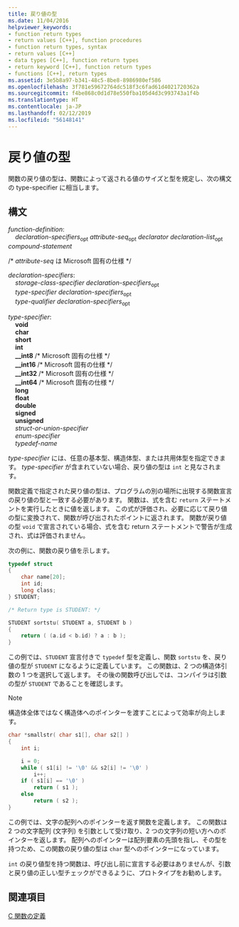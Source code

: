 ```yaml
---
title: 戻り値の型
ms.date: 11/04/2016
helpviewer_keywords:
- function return types
- return values [C++], function procedures
- function return types, syntax
- return values [C++]
- data types [C++], function return types
- return keyword [C++], function return types
- functions [C++], return types
ms.assetid: 3e5b8a97-b341-48c5-8be8-8986980ef586
ms.openlocfilehash: 3f781e59672764dc518f3c6fad61d4021720362a
ms.sourcegitcommit: f4be868c0d1d78e550fba105d4d3c993743a1f4b
ms.translationtype: HT
ms.contentlocale: ja-JP
ms.lasthandoff: 02/12/2019
ms.locfileid: "56148141"
---
```

# <a name="return-type"></a>戻り値の型

関数の戻り値の型は、関数によって返される値のサイズと型を規定し、次の構文の type-specifier に相当します。

## <a name="syntax"></a>構文

*function-definition*:<br/>
&nbsp;&nbsp;&nbsp;&nbsp;*declaration-specifiers*<sub>opt</sub> *attribute-seq*<sub>opt</sub> *declarator* *declaration-list*<sub>opt</sub> *compound-statement*

/\* *attribute-seq* は Microsoft 固有の仕様 \*/

*declaration-specifiers*:<br/>
&nbsp;&nbsp;&nbsp;&nbsp;*storage-class-specifier* *declaration-specifiers*<sub>opt</sub><br/>
&nbsp;&nbsp;&nbsp;&nbsp;*type-specifier* *declaration-specifiers*<sub>opt</sub><br/>
&nbsp;&nbsp;&nbsp;&nbsp;*type-qualifier* *declaration-specifiers*<sub>opt</sub>

*type-specifier*:<br/>
&nbsp;&nbsp;&nbsp;&nbsp;**void**<br/>
&nbsp;&nbsp;&nbsp;&nbsp;**char**<br/>
&nbsp;&nbsp;&nbsp;&nbsp;**short**<br/>
&nbsp;&nbsp;&nbsp;&nbsp;**int**<br/>
&nbsp;&nbsp;&nbsp;&nbsp;**__int8** /\* Microsoft 固有の仕様 \*/<br/>
&nbsp;&nbsp;&nbsp;&nbsp;**__int16** /\* Microsoft 固有の仕様 \*/<br/>
&nbsp;&nbsp;&nbsp;&nbsp;**__int32** /\* Microsoft 固有の仕様 \*/<br/>
&nbsp;&nbsp;&nbsp;&nbsp;**__int64** /\* Microsoft 固有の仕様 \*/<br/>
&nbsp;&nbsp;&nbsp;&nbsp;**long**<br/>
&nbsp;&nbsp;&nbsp;&nbsp;**float**<br/>
&nbsp;&nbsp;&nbsp;&nbsp;**double**<br/>
&nbsp;&nbsp;&nbsp;&nbsp;**signed**<br/>
&nbsp;&nbsp;&nbsp;&nbsp;**unsigned**<br/>
&nbsp;&nbsp;&nbsp;&nbsp;*struct-or-union-specifier*<br/>
&nbsp;&nbsp;&nbsp;&nbsp;*enum-specifier*<br/>
&nbsp;&nbsp;&nbsp;&nbsp;*typedef-name*

*type-specifier* には、任意の基本型、構造体型、または共用体型を指定できます。 *type-specifier* が含まれていない場合、戻り値の型は `int` と見なされます。

関数定義で指定された戻り値の型は、プログラムの別の場所に出現する関数宣言の戻り値の型と一致する必要があります。 関数は、式を含む `return` ステートメントを実行したときに値を返します。 この式が評価され、必要に応じて戻り値の型に変換されて、関数が呼び出されたポイントに返されます。 関数が戻り値の型 `void` で宣言されている場合、式を含む return ステートメントで警告が生成され、式は評価されません。

次の例に、関数の戻り値を示します。

```C
typedef struct
{
    char name[20];
    int id;
    long class;
} STUDENT;

/* Return type is STUDENT: */

STUDENT sortstu( STUDENT a, STUDENT b )
{
    return ( (a.id < b.id) ? a : b );
}
```

この例では、`STUDENT` 宣言付きで `typedef` 型を定義し、関数 `sortstu` を、戻り値の型が `STUDENT` になるように定義しています。 この関数は、2 つの構造体引数の 1 つを選択して返します。 その後の関数呼び出しでは、コンパイラは引数の型が `STUDENT` であることを確認します。

> [!NOTE]
> 構造体全体ではなく構造体へのポインターを渡すことによって効率が向上します。

```C
char *smallstr( char s1[], char s2[] )
{
    int i;

    i = 0;
    while ( s1[i] != '\0' && s2[i] != '\0' )
        i++;
    if ( s1[i] == '\0' )
        return ( s1 );
    else
        return ( s2 );
}
```

この例では、文字の配列へのポインターを返す関数を定義します。 この関数は 2 つの文字配列 (文字列) を引数として受け取り、2 つの文字列の短い方へのポインターを返します。 配列へのポインターは配列要素の先頭を指し、その型を持つため、この関数の戻り値の型は `char` 型へのポインターになっています。

`int` の戻り値型を持つ関数は、呼び出し前に宣言する必要はありませんが、引数と戻り値の正しい型チェックができるように、プロトタイプをお勧めします。

## <a name="see-also"></a>関連項目

[C 関数の定義](../c-language/c-function-definitions.md)

